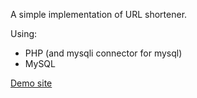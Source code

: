 A simple implementation of URL shortener.

Using:
* PHP (and mysqli connector for mysql)
* MySQL

[Demo site](http://172.105.209.203:8000/)
